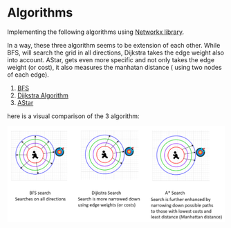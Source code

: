 # Algorithms
 Implementing the following algorithms using [Networkx library](https://networkx.org/).
 
 In a way, these three algorithm seems to be extension of each other. While BFS, will search the grid in all directions, Dijkstra takes the edge weight also into account. AStar, gets even more specific and not only takes the edge weight (or cost), it also measures the manhatan distance ( using two nodes of each edge).
 1. [BFS](BreadthFirstSearch.ipynb) 
 2. [Dijkstra Algorithm](DijkstraAlgorithm.ipynb)
 3. [AStar](AStar.ipynb)

here is a visual comparison of the 3 algorithm:

![Comparing 3 Algorithms](img/compare.png)